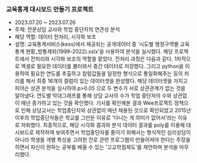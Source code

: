 ### 교육통계 대시보드 만들기 프로젝트
- 2023.07.20 ~ 2023.07.26
- 주제: 전문상담 교사와 학업 중단자의 연관성 분석
- 해당 역할: 데이터 전처리, 시각화 보조
- 설명: 교육통계서비스(kess)에서 제공되는 공개데이터 중 ‘시도별 행정구역별 교육통계 현황_방통제외(1999-2022).xslx’을 사용하여 분석을 실시했다. 해당 프로젝트에서 전처리와 시각화 보조의 역할을 맡았다. 
전처리 과정은 다음과 같다. 1차적으로 엑셀로 필요한 데이터를 불러와서 중간 데이터로 저장했다. 그리고 python을 이용하여 필요한 연도를 추출하고 칼럼값들을 일정한 형식으로 통일화해주는 등의 처리를 해서 최종 16개의 컬럼이 있는 데이터셋을 완성했다.
해당 데이터셋을 가지고 피어슨 상관 분석을 실시하여 p>0.05 으로 두 변수가 서로 상관관계가 없는 것을 알아냈다. 연도별 막대그래프를 통해 상담 교사의 수가 학업 중단자의 수와 상관없이 매년 증가하고 있는 것을 확인했다. 기사를 확인해본 결과 Wee프로젝트 정책으로 인해 상담교사는 학업중단자와 상관없이 매년 채용된 것으로 확인되었고 2015년 이후의 학업중단자들은 학교를 그만둔 이유로 '다니는 게 의미가 없어서'라는 이유로 자퇴했다. 최종적으로, 해당 시각화 결과와 분석 데이터 결과를 poly를 이용해 대시보드로 제작하여 보여주면서 학업중단자를 줄이기 위해서는 형식적인 심리상담이 아니라 학생들 개별 특성을 고려한 진로 관련 프로그램이 만들어져야 한다는 주장을 하면서 자신이 원하는 공부를 배울 수 있는 '고교학점제도'를 제안하며 분석을 마무리했다.







